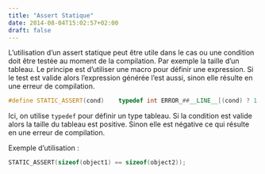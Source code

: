 ```yaml
---
title: "Assert Statique"
date: 2014-08-04T15:02:57+02:00
draft: false
---
```


L’utilisation d’un assert statique peut être utile dans le cas ou une condition doit être testée au moment de la compilation. Par exemple la taille d’un tableau. Le principe est d’utiliser une macro pour définir une expression. Si le test est valide alors l’expression générée l’est aussi, sinon elle résulte en une erreur de compilation.

```c++
#define STATIC_ASSERT(cond)    typedef int ERROR_##__LINE__[(cond) ? 1 : -1]
```

Ici, on utilise `typedef` pour définir un type tableau. Si la condition est valide alors la taille du tableau est positive. Sinon elle est négative ce qui résulte en une erreur de compilation.

Exemple d’utilisation :

```c++
STATIC_ASSERT(sizeof(object1) == sizeof(object2));
```
